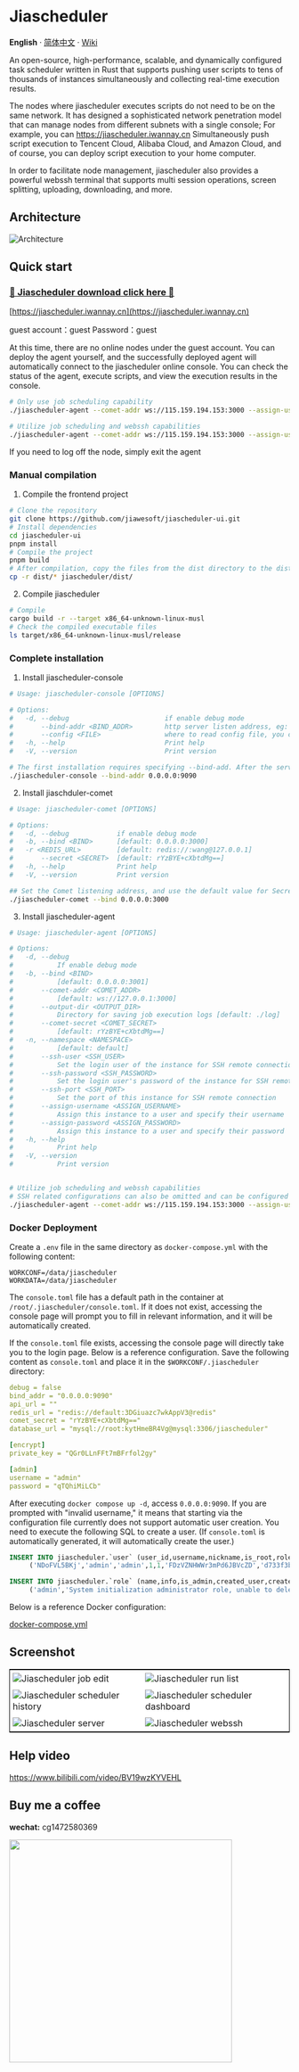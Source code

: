 # Jiascheduler

**English** · [简体中文](./README.zh-CN.md) · [Wiki](https://github.com/jiawesoft/jiascheduler/wiki/Install)

An open-source, high-performance, scalable, and dynamically configured task scheduler written in Rust that supports pushing user scripts to tens of thousands of instances simultaneously and collecting real-time execution results.

The nodes where jiascheduler executes scripts do not need to be on the same network. It has designed a sophisticated network penetration model that can manage nodes from different subnets with a single console; For example, you can https://jiascheduler.iwannay.cn Simultaneously push script execution to Tencent Cloud, Alibaba Cloud, and Amazon Cloud, and of course, you can deploy script execution to your home computer.

In order to facilitate node management, jiascheduler also provides a powerful webssh terminal that supports multi session operations, screen splitting, uploading, downloading, and more.

## Architecture

![Architecture](./assets/jiascheduler-arch.png)

## Quick start

### [💖 Jiascheduler download click here 💖 ](https://github.com/jiawesoft/jiascheduler/releases)

[https://jiascheduler.iwannay.cn](https://jiascheduler.iwannay.cn)

guest account：guest Password：guest

At this time, there are no online nodes under the guest account. You can deploy the agent yourself, and the successfully deployed agent will automatically connect to the jiascheduler online console. You can check the status of the agent, execute scripts, and view the execution results in the console.

```bash
# Only use job scheduling capability
./jiascheduler-agent --comet-addr ws://115.159.194.153:3000 --assign-username guest --assign-password guest

# Utilize job scheduling and webssh capabilities
./jiascheduler-agent --comet-addr ws://115.159.194.153:3000 --assign-username guest --assign-password guest --ssh-user your_ssh_user --ssh-port 22 --ssh-password your_ssh_user_password --namespace home
```

If you need to log off the node, simply exit the agent

### Manual compilation

1. Compile the frontend project

```bash
# Clone the repository
git clone https://github.com/jiawesoft/jiascheduler-ui.git
# Install dependencies
cd jiascheduler-ui
pnpm install
# Compile the project
pnpm build
# After compilation, copy the files from the dist directory to the dist directory of jiascheduler
cp -r dist/* jiascheduler/dist/
```

2. Compile jiascheduler

```bash
# Compile
cargo build -r --target x86_64-unknown-linux-musl
# Check the compiled executable files
ls target/x86_64-unknown-linux-musl/release
```

### Complete installation

1. Install jiascheduler-console

```bash
# Usage: jiascheduler-console [OPTIONS]

# Options:
#   -d, --debug                        if enable debug mode
#       --bind-addr <BIND_ADDR>        http server listen address, eg: "0.0.0.0:9090"
#       --config <FILE>                where to read config file, you can temporarily overwrite the configuration file using command-line parameters [default: ~/.jiascheduler/console.toml]
#   -h, --help                         Print help
#   -V, --version                      Print version

# The first installation requires specifying --bind-add. After the service starts, access 0.0.0.0:9090, enter the installation interface, and follow the prompts to complete the installation
./jiascheduler-console --bind-addr 0.0.0.0:9090
```

2. Install jiaschduler-comet

```bash
# Usage: jiascheduler-comet [OPTIONS]

# Options:
#   -d, --debug            if enable debug mode
#   -b, --bind <BIND>      [default: 0.0.0.0:3000]
#   -r <REDIS_URL>         [default: redis://:wang@127.0.0.1]
#       --secret <SECRET>  [default: rYzBYE+cXbtdMg==]
#   -h, --help             Print help
#   -V, --version          Print version

## Set the Comet listening address, and use the default value for Secret
./jiascheduler-comet --bind 0.0.0.0:3000
```

3. Install jiascheduler-agent

```bash
# Usage: jiascheduler-agent [OPTIONS]

# Options:
#   -d, --debug
#           If enable debug mode
#   -b, --bind <BIND>
#           [default: 0.0.0.0:3001]
#       --comet-addr <COMET_ADDR>
#           [default: ws://127.0.0.1:3000]
#       --output-dir <OUTPUT_DIR>
#           Directory for saving job execution logs [default: ./log]
#       --comet-secret <COMET_SECRET>
#           [default: rYzBYE+cXbtdMg==]
#   -n, --namespace <NAMESPACE>
#           [default: default]
#       --ssh-user <SSH_USER>
#           Set the login user of the instance for SSH remote connection
#       --ssh-password <SSH_PASSWORD>
#           Set the login user's password of the instance for SSH remote connection
#       --ssh-port <SSH_PORT>
#           Set the port of this instance for SSH remote connection
#       --assign-username <ASSIGN_USERNAME>
#           Assign this instance to a user and specify their username
#       --assign-password <ASSIGN_PASSWORD>
#           Assign this instance to a user and specify their password
#   -h, --help
#           Print help
#   -V, --version
#           Print version


# Utilize job scheduling and webssh capabilities
# SSH related configurations can also be omitted and can be configured directly in the console later
./jiascheduler-agent --comet-addr ws://115.159.194.153:3000 --assign-username guest --assign-password guest --ssh-user your_ssh_user --ssh-port 22 --ssh-password your_ssh_user_password --namespace home

```

### Docker Deployment

Create a `.env` file in the same directory as `docker-compose.yml` with the following content:

```shell
WORKCONF=/data/jiascheduler
WORKDATA=/data/jiascheduler
```

The `console.toml` file has a default path in the container at `/root/.jiascheduler/console.toml`. If it does not exist, accessing the console page will prompt you to fill in relevant information, and it will be automatically created.

If the `console.toml` file exists, accessing the console page will directly take you to the login page. Below is a reference configuration. Save the following content as `console.toml` and place it in the `$WORKCONF/.jiascheduler` directory:

```yml
debug = false
bind_addr = "0.0.0.0:9090"
api_url = ""
redis_url = "redis://default:3DGiuazc7wkAppV3@redis"
comet_secret = "rYzBYE+cXbtdMg=="
database_url = "mysql://root:kytHmeBR4Vg@mysql:3306/jiascheduler"

[encrypt]
private_key = "QGr0LLnFFt7mBFrfol2gy"

[admin]
username = "admin"
password = "qTQhiMiLCb"
```

After executing `docker compose up -d`, access `0.0.0.0:9090`. If you are prompted with "invalid username," it means that starting via the configuration file currently does not support automatic user creation. You need to execute the following SQL to create a user. (If `console.toml` is automatically generated, it will automatically create the user.)

```sql
INSERT INTO jiascheduler.`user` (user_id,username,nickname,is_root,role_id,salt,password,avatar,email,phone,gender,introduction,created_time,updated_time) VALUES
	 ('NDoFVL5BKj','admin','admin',1,1,'FDzVZNHWWr3mPd6JBVcZD','d733f3b2c0662a4ce0c0f83cda78f7f2','','','','male','','2025-02-24 20:07:03','2025-02-24 20:07:03');

INSERT INTO jiascheduler.`role` (name,info,is_admin,created_user,created_time,updated_time) VALUES
	 ('admin','System initialization administrator role, unable to delete',1,'admin','2025-02-24 20:07:03','2025-02-24 20:07:03');
```

Below is a reference Docker configuration:

[docker-compose.yml](docker-compose.yml)

## Screenshot

<table style="border-collapse: collapse; border: 1px solid black;">
  <tr>
    <td style="padding: 5px;background-color:#fff;"><img src= "./assets/job-edit.png" alt="Jiascheduler job edit"   /></td>
    <td style="padding: 5px;background-color:#fff;"><img src= "./assets/run-list.png" alt="Jiascheduler run list"   /></td>
  </tr>

  <tr>
    <td style="padding: 5px;background-color:#fff;"><img src= "./assets/scheduler-history.png" alt="Jiascheduler scheduler history"   /></td>
    <td style="padding: 5px;background-color:#fff;"><img src= "./assets/scheduler-dashboard.png" alt="Jiascheduler scheduler dashboard"   /></td>
  </tr>

  <tr>
    <td style="padding: 5px;background-color:#fff;"><img src= "./assets/server.png" alt="Jiascheduler server"   /></td>
    <td style="padding: 5px;background-color:#fff;"><img src= "./assets/webssh.png" alt="Jiascheduler webssh"   /></td>
  </tr>

</table>

## Help video

https://www.bilibili.com/video/BV19wzKYVEHL

## Buy me a coffee

**wechat:** cg1472580369

<img src="./assets/good.jpg" width="400px" />
